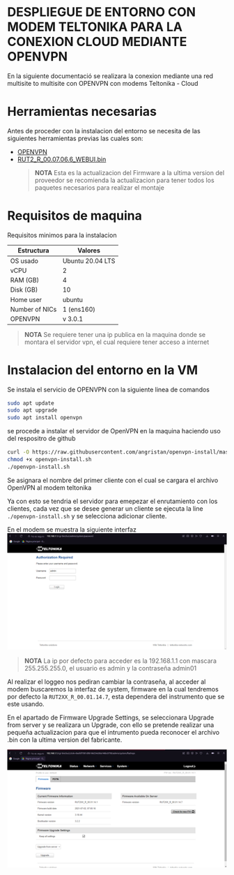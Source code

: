 # DESPLIEGUE DE ENTORNO CON MODEM TELTONIKA PARA LA CONEXION CLOUD MEDIANTE OPENVPN

En la siguiente documentació se realizara la conexion mediante una red multisite to multisite con OPENVPN con modems Teltonika - Cloud

# Herramientas necesarias

Antes de proceder con la instalacion del entorno se necesita de las siguientes herramientas previas las cuales son:

- [OPENVPN](https://github.com/angristan/openvpn-install#faq)
- [RUT2_R_00.07.06.6_WEBUI.bin](https://wiki.teltonika-networks.com/view/RUT240_Firmware_Downloads) 
  > **NOTA** Esta es la actualizacion del Firmware a la ultima version del proveedor se recomienda la actualizacion para tener todos los paquetes necesarios para realizar el montaje

# Requisitos de maquina

Requisitos minimos para la instalacion

| Estructura       | Valores           |
|------------------|-------------------|
|OS usado          | Ubuntu 20.04 LTS  |
|vCPU              | 2                 |
|RAM (GB)          | 4                 |
|Disk (GB)         | 10                |
|Home user         | ubuntu            |
|Number of NICs    | 1 (ens160)        |
|OPENVPN           | v 3.0.1           |

> **NOTA** Se requiere tener una ip publica en la maquina donde se montara el servidor vpn, el cual requiere tener acceso a internet

# Instalacion del entorno en la VM

Se instala el servicio de OPENVPN con la siguiente linea de comandos

```bash
sudo apt update
sudo apt upgrade
sudo apt install openvpn
```
se procede a instalar el servidor de OpenVPN en la maquina haciendo uso del respositro de github

```bash
curl -O https://raw.githubusercontent.com/angristan/openvpn-install/master/openvpn-install.sh
chmod +x openvpn-install.sh
./openvpn-install.sh
```
Se asignara el nombre del primer cliente con el cual se cargara el archivo OpenVPN al modem teltonika

Ya con esto se tendria el servidor para emepezar el enrutamiento con los clientes, cada vez que se desee generar un cliente se ejecuta la line `./openvpn-install.sh` y se selecciona adicionar cliente.

En el modem se muestra la siguiente interfaz
![INTERFAZ TELTONIKA](t1.png)

> **NOTA** La ip por defecto para acceder es la 192.168.1.1 con mascara 255.255.255.0, el usuario es admin y la contraseña admin01

Al realizar el loggeo nos pediran cambiar la contraseña, al acceder al modem buscaremos la interfaz de system, firmware en la cual tendremos por defecto la `RUT2XX_R_00.01.14.7`, esta dependera del instrumento que se este usando.

En el apartado de Firmware Upgrade Settings, se seleccionara Upgrade from server y se realizara un Upgrade, con ello se pretende realizar una pequeña actualizacion para que el intrumento pueda reconocer el archivo .bin con la ultima version del fabricante.

![INTERFAZ FIRMWARE](t3.png)
